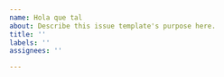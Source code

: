 ```yaml
---
name: Hola que tal
about: Describe this issue template's purpose here.
title: ''
labels: ''
assignees: ''

---
```



